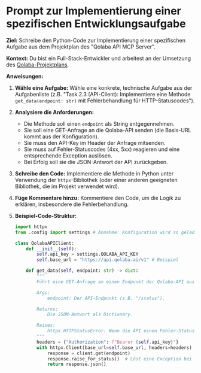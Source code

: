 # Prompt zur Implementierung einer spezifischen Entwicklungsaufgabe

**Ziel:** Schreibe den Python-Code zur Implementierung einer spezifischen Aufgabe aus dem Projektplan des "Qolaba API MCP Server".

**Kontext:** Du bist ein Full-Stack-Entwickler und arbeitest an der Umsetzung des [Qolaba-Projektplans](docs/PROJEKTPLAN.md).

**Anweisungen:**

1.  **Wähle eine Aufgabe:** Wähle eine konkrete, technische Aufgabe aus der Aufgabenliste (z.B. "Task 2.3 (API-Client): Implementiere eine Methode `get_data(endpoint: str)` mit Fehlerbehandlung für HTTP-Statuscodes").

2.  **Analysiere die Anforderungen:**
    *   Die Methode soll einen `endpoint` als String entgegennehmen.
    *   Sie soll eine GET-Anfrage an die Qolaba-API senden (die Basis-URL kommt aus der Konfiguration).
    *   Sie muss den API-Key im Header der Anfrage mitsenden.
    *   Sie muss auf Fehler-Statuscodes (4xx, 5xx) reagieren und eine entsprechende Exception auslösen.
    *   Bei Erfolg soll sie die JSON-Antwort der API zurückgeben.

3.  **Schreibe den Code:** Implementiere die Methode in Python unter Verwendung der `httpx`-Bibliothek (oder einer anderen geeigneten Bibliothek, die im Projekt verwendet wird).

4.  **Füge Kommentare hinzu:** Kommentiere den Code, um die Logik zu erklären, insbesondere die Fehlerbehandlung.

5.  **Beispiel-Code-Struktur:**

    ```python
    import httpx
    from .config import settings # Annahme: Konfiguration wird so geladen

    class QolabaAPIClient:
        def __init__(self):
            self.api_key = settings.QOLABA_API_KEY
            self.base_url = "https://api.qolaba.ai/v1" # Beispiel

        def get_data(self, endpoint: str) -> dict:
            """
            Führt eine GET-Anfrage an einen Endpunkt der Qolaba-API aus.

            Args:
                endpoint: Der API-Endpunkt (z.B. "/status").

            Returns:
                Die JSON-Antwort als Dictionary.

            Raises:
                httpx.HTTPStatusError: Wenn die API einen Fehler-Statuscode zurückgibt.
            """
            headers = {"Authorization": f"Bearer {self.api_key}"}
            with httpx.Client(base_url=self.base_url, headers=headers) as client:
                response = client.get(endpoint)
                response.raise_for_status()  # Löst eine Exception bei 4xx/5xx aus
                return response.json()
    ```
